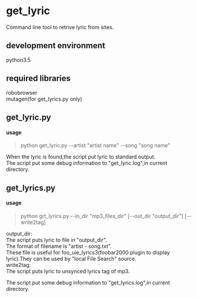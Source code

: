 # get_lyric
Command line tool to retrive lyric from sites.  

## development environment
python3.5  

## required libraries
robobrowser  
mutagen(for get_lyrics.py only)

## get_lyric.py
#### usage
>python get_lyric.py --artist "artist name" --song "song name"

When the lyric is found,the script put lyric to standard output.  
The script put some debug information to "get_lyric.log",in current directory.

## get_lyrics.py
#### usage
>python grt_lyrics.py --in_dir "mp3_files_dir" [--out_dir "output_dir"] [--write2tag]

output_dir:  
The script puts lyric to file in "output_dir".  
The format of filename is "artist - song.txt".  
These file is useful for foo_uie_lyrics3(foobar2000 plugin to display lyric).They can be used by "local File Search" source.  
write2tag:  
The script puts lyric to unsynced lyrics tag of mp3.

The script put some debug information to "get_lyrics.log",in current directory.  
